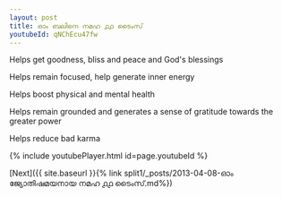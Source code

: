```yaml
---
layout: post
title: ഓം ബലിനെ നമഹ ൧൧ ടൈംസ്
youtubeId: qNChEcu47fw
---
```

 
 
Helps get goodness, bliss and peace and God's blessings
 
Helps remain focused, help generate inner energy 
 
Helps boost physical and mental health 
 
Helps remain grounded and generates a sense of gratitude towards the greater power 
 
Helps reduce bad karma
 
 
 
 


{% include youtubePlayer.html id=page.youtubeId %}
 
[Next]({{ site.baseurl }}{% link  split1/_posts/2013-04-08-ഓം ജ്യോതിഷമയനായ നമഹ ൧൧ ടൈംസ്.md%})
 
